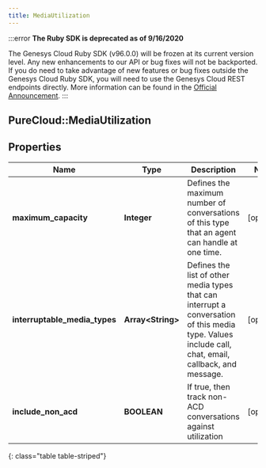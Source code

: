 ```yaml
---
title: MediaUtilization
---
```


:::error
**The Ruby SDK is deprecated as of 9/16/2020**

The Genesys Cloud Ruby SDK (v96.0.0) will be frozen at its current version level. Any new enhancements to our API or bug fixes will not be backported. If you do need to take advantage of new features or bug fixes outside the Genesys Cloud Ruby SDK, you will need to use the Genesys Cloud REST endpoints directly. More information can be found in the [Official Announcement](https://developer.mypurecloud.com/forum/t/announcement-genesys-cloud-ruby-sdk-end-of-life/8850).
:::


## PureCloud::MediaUtilization

## Properties

|Name | Type | Description | Notes|
|------------ | ------------- | ------------- | -------------|
| **maximum_capacity** | **Integer** | Defines the maximum number of conversations of this type that an agent can handle at one time. | [optional] |
| **interruptable_media_types** | **Array&lt;String&gt;** | Defines the list of other media types that can interrupt a conversation of this media type.  Values include call, chat, email, callback, and message. | [optional] |
| **include_non_acd** | **BOOLEAN** | If true, then track non-ACD conversations against utilization | [optional] |
{: class="table table-striped"}


